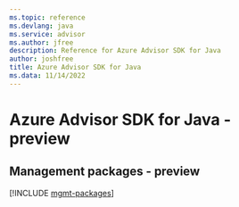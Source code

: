 ```yaml
---
ms.topic: reference
ms.devlang: java
ms.service: advisor
ms.author: jfree
description: Reference for Azure Advisor SDK for Java
author: joshfree
title: Azure Advisor SDK for Java
ms.data: 11/14/2022
---
```

# Azure Advisor SDK for Java - preview

## Management packages - preview
[!INCLUDE [mgmt-packages](advisor-mgmt-index.md)]